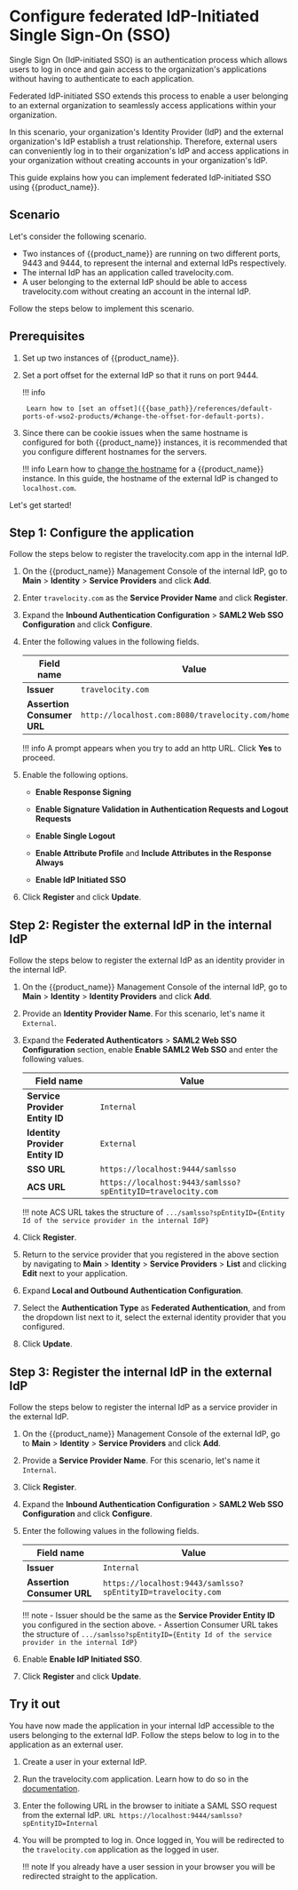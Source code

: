 # Configure federated IdP-Initiated Single Sign-On (SSO)

Single Sign On (IdP-initiated SSO) is an authentication process which allows users to log in once and gain access to the organization's applications without having to authenticate to each application.

Federated IdP-initiated SSO extends this process to enable a user belonging to an external organization to seamlessly access applications within your organization.

In this scenario, your organization's Identity Provider (IdP) and the external organization's IdP establish a trust relationship. Therefore, external users can conveniently log in to their organization's IdP and access applications in your organization without creating accounts in your organization's IdP.

This guide explains how you can implement federated IdP-initiated SSO using {{product_name}}.

## Scenario

Let's consider the following scenario.

- Two instances of {{product_name}} are running on two different ports, 9443 and 9444, to represent the internal and external IdPs respectively.
- The internal IdP has an application called travelocity.com.
- A user belonging to the external IdP should be able to access travelocity.com without creating an account in the internal IdP.

Follow the steps below to implement this scenario.

## Prerequisites

1. Set up two instances of {{product_name}}.

2. Set a port offset for the external IdP so that it runs on port 9444.

    !!! info

        Learn how to [set an offset]({{base_path}}/references/default-ports-of-wso2-products/#change-the-offset-for-default-ports).

3. Since there can be cookie issues when the same hostname is configured for both {{product_name}} instances, it is recommended that you configure different hostnames for the servers.

    !!! info
        Learn how to [change the hostname]({{base_path}}/deploy/change-the-hostname) for a {{product_name}} instance. In this guide, the hostname of the external IdP is changed to `localhost.com`.

Let's get started!


## Step 1: Configure the application

Follow the steps below to register the travelocity.com app in the internal IdP.

1. On the {{product_name}} Management Console of the internal IdP, go to **Main** > **Identity** > **Service Providers** and click **Add**.

2. Enter `travelocity.com` as the **Service Provider Name** and click **Register**.

3. Expand the **Inbound Authentication Configuration** > **SAML2 Web SSO Configuration** and click **Configure**.

4. Enter the following values in the following fields.

    | Field name | Value |
    |-----------|-------|
    | **Issuer** | `travelocity.com`  |
    | **Assertion Consumer URL**    | `http://localhost.com:8080/travelocity.com/home.jsp`  |

    !!! info
        A prompt appears when you try to add an http URL. Click **Yes** to proceed.

5. Enable the following options.

    - **Enable Response Signing**

    - **Enable Signature Validation in Authentication Requests and Logout Requests**

    - **Enable Single Logout**

    - **Enable Attribute Profile** and **Include Attributes in the Response Always**

    - **Enable IdP Initiated SSO**

6. Click **Register** and click **Update**.

## Step 2: Register the external IdP in the internal IdP

Follow the steps below to register the external IdP as an identity provider in the internal IdP.

1. On the {{product_name}} Management Console of the internal IdP, go to **Main** > **Identity** > **Identity Providers** and click **Add**.

2. Provide an **Identity Provider Name**. For this scenario, let's name it `External`.

3. Expand the **Federated Authenticators** > **SAML2 Web SSO Configuration** section, enable **Enable SAML2 Web SSO** and enter the following values.

    | Field name | Value |
    |-----------|-------|
    | **Service Provider Entity ID** | `Internal`  |
    | **Identity Provider Entity ID**    | `External`  |
    | **SSO URL**    | `https://localhost:9444/samlsso`  |
    | **ACS URL**    | `https://localhost:9443/samlsso?spEntityID=travelocity.com`  |

    !!! note
    ACS URL takes the structure of `.../samlsso?spEntityID={Entity Id of the service provider in the internal IdP}`

4. Click **Register**.

5. Return to the service provider that you registered in the above section by navigating to **Main** > **Identity** > **Service Providers** > **List** and clicking **Edit** next to your application.

6. Expand **Local and Outbound Authentication Configuration**.

7. Select the **Authentication Type** as **Federated Authentication**, and from the dropdown list next to it, select the external identity provider that you configured.

7. Click **Update**.


## Step 3: Register the internal IdP in the external IdP

Follow the steps below to register the internal IdP as a service provider in the external IdP.

1. On the {{product_name}} Management Console of the external IdP, go to **Main** > **Identity** > **Service Providers** and click **Add**.

2. Provide a **Service Provider Name**. For this scenario, let's name it `Internal`.

3. Click **Register**.

4. Expand the **Inbound Authentication Configuration** > **SAML2 Web SSO Configuration** and click **Configure**.

5. Enter the following values in the following fields.

    | Field name | Value |
    |-----------|-------|
    | **Issuer** | `Internal` |
    | **Assertion Consumer URL**    | `https://localhost:9443/samlsso?spEntityID=travelocity.com`  |

    !!! note
        - Issuer should be the same as the **Service Provider Entity ID** you configured in the section above.
        - Assertion Consumer URL takes the structure of `.../samlsso?spEntityID={Entity Id of the service provider in the internal IdP}`

6. Enable **Enable IdP Initiated SSO**.

7. Click **Register** and click **Update**.

## Try it out

You have now made the application in your internal IdP accessible to the users belonging to the external IdP. Follow the steps below to log in to the application as an external user.

1. Create a user in your external IdP.

1. Run the travelocity.com application. Learn how to do so in the [documentation]({{base_path}}/deploy/configure-an-sp-and-idp-using-configuration-files/#run-the-travelocity-application).

2. Enter the following URL in the browser to initiate a SAML SSO request from the external IdP.
        ```URL
        https://localhost:9444/samlsso?spEntityID=Internal
        ```

3. You will be prompted to log in. Once logged in, You will be redirected to the `travelocity.com` application as the logged in user.

    !!! note
        If you already have a user session in your browser you will be redirected straight to the application.